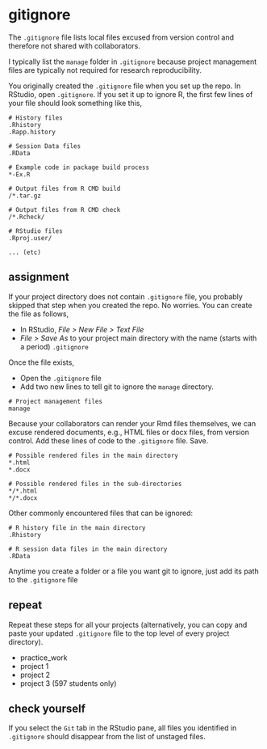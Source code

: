 
# gitignore

The `.gitignore` file lists local files excused from version control and
therefore not shared with collaborators.

I typically list the `manage` folder in `.gitignore` because project
management files are typically not required for research
reproducibility.

You originally created the `.gitignore` file when you set up the repo.
In RStudio, open `.gitignore`. If you set it up to ignore R, the first
few lines of your file should look something like this,

    # History files
    .Rhistory
    .Rapp.history
    
    # Session Data files
    .RData
    
    # Example code in package build process
    *-Ex.R
    
    # Output files from R CMD build
    /*.tar.gz
    
    # Output files from R CMD check
    /*.Rcheck/
    
    # RStudio files
    .Rproj.user/
    
    ... (etc) 

## assignment

If your project directory does not contain `.gitignore` file, you
probably skipped that step when you created the repo. No worries. You
can create the file as follows,

  - In RStudio, *File \> New File \> Text File*  
  - *File \> Save As* to your project main directory with the name
    (starts with a period) `.gitignore`

Once the file exists,

  - Open the `.gitignore` file
  - Add two new lines to tell git to ignore the `manage` directory.

<!-- end list -->

    # Project management files 
    manage

Because your collaborators can render your Rmd files themselves, we can
excuse rendered documents, e.g., HTML files or docx files, from version
control. Add these lines of code to the `.gitignore` file. Save.

    # Possible rendered files in the main directory
    *.html
    *.docx
    
    # Possible rendered files in the sub-directories
    */*.html
    */*.docx

Other commonly encountered files that can be ignored:

    # R history file in the main directory
    .Rhistory
    
    # R session data files in the main directory
    .RData

Anytime you create a folder or a file you want git to ignore, just add
its path to the `.gitignore` file

## repeat

Repeat these steps for all your projects (alternatively, you can copy
and paste your updated `.gitignore` file to the top level of every
project directory).

  - practice\_work
  - project 1
  - project 2
  - project 3 (597 students only)

## check yourself

If you select the `Git` tab in the RStudio pane, all files you
identified in `.gitignore` should disappear from the list of unstaged
files.
